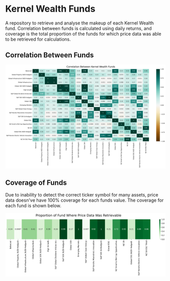 # Kernel Wealth Funds

A repository to retrieve and analyse the makeup of each Kernel Wealth fund. Correlation between funds is calculated using daily returns, and coverage is the total proportion of the funds for which price data was able to be retrieved for calculations.

## Correlation Between Funds

![CorrelationPlot](media/correlation.png)

## Coverage of Funds

Due to inability to detect the correct ticker symbol for many assets, price data doesn've have 100% coverage for each funds value. The coverage for each fund is shown below.

![CorrelationPlot](media/coverage.png)
